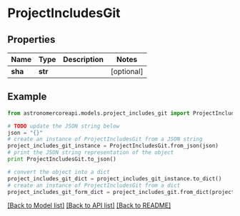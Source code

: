 # ProjectIncludesGit


## Properties
Name | Type | Description | Notes
------------ | ------------- | ------------- | -------------
**sha** | **str** |  | [optional] 

## Example

```python
from astronomercoreapi.models.project_includes_git import ProjectIncludesGit

# TODO update the JSON string below
json = "{}"
# create an instance of ProjectIncludesGit from a JSON string
project_includes_git_instance = ProjectIncludesGit.from_json(json)
# print the JSON string representation of the object
print ProjectIncludesGit.to_json()

# convert the object into a dict
project_includes_git_dict = project_includes_git_instance.to_dict()
# create an instance of ProjectIncludesGit from a dict
project_includes_git_form_dict = project_includes_git.from_dict(project_includes_git_dict)
```
[[Back to Model list]](../README.md#documentation-for-models) [[Back to API list]](../README.md#documentation-for-api-endpoints) [[Back to README]](../README.md)


